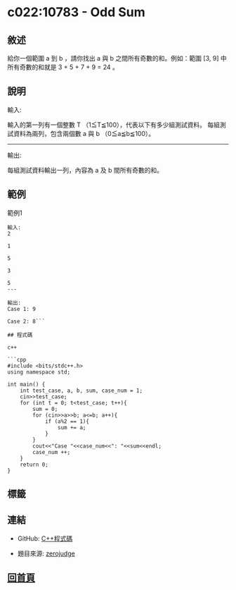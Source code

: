
# c022:10783 - Odd Sum

## 敘述

給你一個範圍 a 到 b ，請你找出 a 與 b 之間所有奇數的和。例如：範圍 [3, 9] 中所有奇數的和就是 3 + 5 + 7 + 9 = 24 。

## 說明

輸入:

輸入的第一列有一個整數 T （1≦T≦100），代表以下有多少組測試資料。  每組測試資料為兩列，包含兩個數 a 與 b （0≦a≦b≦100）。

---

輸出:

每組測試資料輸出一列，內容為 a 及 b 間所有奇數的和。
## 範例


範例1

```text
輸入:
2
1
5
3
5
---

輸出:
Case 1: 9
Case 2: 8```

## 程式碼
    
c++

```cpp
#include <bits/stdc++.h>
using namespace std;

int main() {
    int test_case, a, b, sum, case_num = 1;
    cin>>test_case;
    for (int t = 0; t<test_case; t++){
        sum = 0;
        for (cin>>a>>b; a<=b; a++){
            if (a%2 == 1){
                sum += a;
            }
        }
        cout<<"Case "<<case_num<<": "<<sum<<endl;
        case_num ++;
    }
    return 0;
}

```

## 標籤



## 連結
- GitHub: [C++程式碼](https://github.com/henryleecode23/solve_record/blob/main/zerojudge/c022/main.cpp)

- 題目來源: [zerojudge](https://zerojudge.tw/ShowProblem?problemid=c022)
## [回首頁](https://henryleecode23.github.io/solve_record/)
